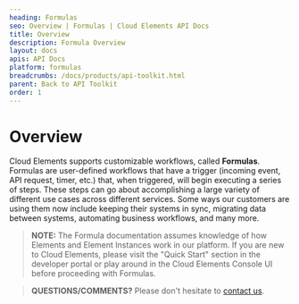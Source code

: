 ```yaml
---
heading: Formulas
seo: Overview | Formulas | Cloud Elements API Docs
title: Overview
description: Formula Overview
layout: docs
apis: API Docs
platform: formulas
breadcrumbs: /docs/products/api-toolkit.html
parent: Back to API Toolkit
order: 1
---
```


# Overview

Cloud Elements supports customizable workflows, called **Formulas**.  Formulas are user-defined workflows that have a trigger (incoming event, API request, timer, etc.) that, when triggered, will begin executing a series of steps.  These steps can go about accomplishing a large variety of different use cases across different services.  Some ways our customers are using them now include keeping their systems in sync, migrating data between systems, automating business workflows, and many more.

> **NOTE:** The Formula documentation assumes knowledge of how Elements and Element Instances work in our platform.  If you are new to Cloud Elements, please visit the "Quick Start" section in the developer portal or play around in the Cloud Elements Console UI before proceeding with Formulas.

> **QUESTIONS/COMMENTS?** Please don't hesitate to [contact us](mailto:support@cloud-elements.com).
